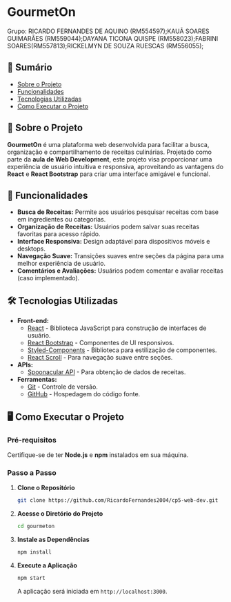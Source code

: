 

# GourmetOn

Grupo: RICARDO FERNANDES DE AQUINO (RM554597);KAUÃ SOARES GUIMARÃES (RM559044);DAYANA TICONA QUISPE (RM558023);FABRINI SOARES(RM557813);RICKELMYN DE SOUZA RUESCAS (RM556055);


## 📖 Sumário

- [Sobre o Projeto](#sobre-o-projeto)
- [Funcionalidades](#funcionalidades)
- [Tecnologias Utilizadas](#tecnologias-utilizadas)
- [Como Executar o Projeto](#como-executar-o-projeto)


## 🧐 Sobre o Projeto

**GourmetOn** é uma plataforma web desenvolvida para facilitar a busca, organização e compartilhamento de receitas culinárias. Projetado como parte da **aula de Web Development**, este projeto visa proporcionar uma experiência de usuário intuitiva e responsiva, aproveitando as vantagens do **React** e **React Bootstrap** para criar uma interface amigável e funcional.

## 🚀 Funcionalidades

- **Busca de Receitas:** Permite aos usuários pesquisar receitas com base em ingredientes ou categorias.
- **Organização de Receitas:** Usuários podem salvar suas receitas favoritas para acesso rápido.
- **Interface Responsiva:** Design adaptável para dispositivos móveis e desktops.
- **Navegação Suave:** Transições suaves entre seções da página para uma melhor experiência de usuário.
- **Comentários e Avaliações:** Usuários podem comentar e avaliar receitas (caso implementado).

## 🛠 Tecnologias Utilizadas

- **Front-end:**
  - [React](https://reactjs.org/) - Biblioteca JavaScript para construção de interfaces de usuário.
  - [React Bootstrap](https://react-bootstrap.github.io/) - Componentes de UI responsivos.
  - [Styled-Components](https://styled-components.com/) - Biblioteca para estilização de componentes.
  - [React Scroll](https://www.npmjs.com/package/react-scroll) - Para navegação suave entre seções.
- **APIs:**
  - [Spoonacular API](https://spoonacular.com/food-api) - Para obtenção de dados de receitas.
- **Ferramentas:**
  - [Git](https://git-scm.com/) - Controle de versão.
  - [GitHub](https://github.com/) - Hospedagem do código fonte.


## 🖥 Como Executar o Projeto

### Pré-requisitos

Certifique-se de ter **Node.js** e **npm** instalados em sua máquina.

### Passo a Passo

1. **Clone o Repositório**

   ```bash
   git clone https://github.com/RicardoFernandes2004/cp5-web-dev.git
   ```

2. **Acesse o Diretório do Projeto**

   ```bash
   cd gourmeton
   ```

3. **Instale as Dependências**

   ```bash
   npm install
   ```

4. **Execute a Aplicação**

   ```bash
   npm start
   ```

   A aplicação será iniciada em `http://localhost:3000`.


